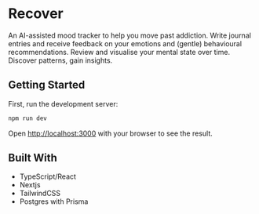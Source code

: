 # Recover

An AI-assisted mood tracker to help you move past addiction. Write journal entries and receive feedback on your emotions and (gentle) behavioural recommendations. Review and visualise your mental state over time. Discover patterns, gain insights.

## Getting Started

First, run the development server:

```bash
npm run dev
```

Open [http://localhost:3000](http://localhost:3000) with your browser to see the result.

## Built With

- TypeScript/React
- Nextjs
- TailwindCSS
- Postgres with Prisma
